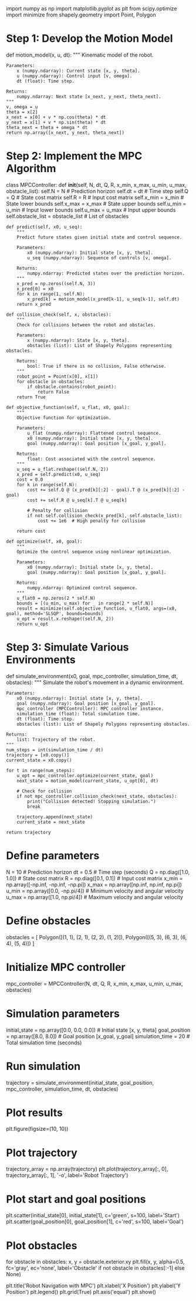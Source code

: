 import numpy as np
import matplotlib.pyplot as plt
from scipy.optimize import minimize
from shapely.geometry import Point, Polygon

# Step 1: Develop the Motion Model
def motion_model(x, u, dt):
    """
    Kinematic model of the robot.
    
    Parameters:
        x (numpy.ndarray): Current state [x, y, theta].
        u (numpy.ndarray): Control input [v, omega].
        dt (float): Time step.
    
    Returns:
        numpy.ndarray: Next state [x_next, y_next, theta_next].
    """
    v, omega = u
    theta = x[2]
    x_next = x[0] + v * np.cos(theta) * dt
    y_next = x[1] + v * np.sin(theta) * dt
    theta_next = theta + omega * dt
    return np.array([x_next, y_next, theta_next])

# Step 2: Implement the MPC Algorithm
class MPCController:
    def __init__(self, N, dt, Q, R, x_min, x_max, u_min, u_max, obstacle_list):
        self.N = N  # Prediction horizon
        self.dt = dt  # Time step
        self.Q = Q  # State cost matrix
        self.R = R  # Input cost matrix
        self.x_min = x_min  # State lower bounds
        self.x_max = x_max  # State upper bounds
        self.u_min = u_min  # Input lower bounds
        self.u_max = u_max  # Input upper bounds
        self.obstacle_list = obstacle_list  # List of obstacles

    def predict(self, x0, u_seq):
        """
        Predict future states given initial state and control sequence.
        
        Parameters:
            x0 (numpy.ndarray): Initial state [x, y, theta].
            u_seq (numpy.ndarray): Sequence of controls [v, omega].
        
        Returns:
            numpy.ndarray: Predicted states over the prediction horizon.
        """
        x_pred = np.zeros((self.N, 3))
        x_pred[0] = x0
        for k in range(1, self.N):
            x_pred[k] = motion_model(x_pred[k-1], u_seq[k-1], self.dt)
        return x_pred

    def collision_check(self, x, obstacles):
        """
        Check for collisions between the robot and obstacles.
        
        Parameters:
            x (numpy.ndarray): State [x, y, theta].
            obstacles (list): List of Shapely Polygons representing obstacles.
        
        Returns:
            bool: True if there is no collision, False otherwise.
        """
        robot_point = Point(x[0], x[1])
        for obstacle in obstacles:
            if obstacle.contains(robot_point):
                return False
        return True

    def objective_function(self, u_flat, x0, goal):
        """
        Objective function for optimization.
        
        Parameters:
            u_flat (numpy.ndarray): Flattened control sequence.
            x0 (numpy.ndarray): Initial state [x, y, theta].
            goal (numpy.ndarray): Goal position [x_goal, y_goal].
        
        Returns:
            float: Cost associated with the control sequence.
        """
        u_seq = u_flat.reshape((self.N, 2))
        x_pred = self.predict(x0, u_seq)
        cost = 0.0
        for k in range(self.N):
            cost += self.Q @ (x_pred[k][:2] - goal).T @ (x_pred[k][:2] - goal)
            cost += self.R @ u_seq[k].T @ u_seq[k]
            
            # Penalty for collision
            if not self.collision_check(x_pred[k], self.obstacle_list):
                cost += 1e6  # High penalty for collision
        
        return cost

    def optimize(self, x0, goal):
        """
        Optimize the control sequence using nonlinear optimization.
        
        Parameters:
            x0 (numpy.ndarray): Initial state [x, y, theta].
            goal (numpy.ndarray): Goal position [x_goal, y_goal].
        
        Returns:
            numpy.ndarray: Optimized control sequence.
        """
        u_flat0 = np.zeros(2 * self.N)
        bounds = [(u_min, u_max) for _ in range(2 * self.N)]
        result = minimize(self.objective_function, u_flat0, args=(x0, goal), method='SLSQP', bounds=bounds)
        u_opt = result.x.reshape((self.N, 2))
        return u_opt

# Step 3: Simulate Various Environments
def simulate_environment(x0, goal, mpc_controller, simulation_time, dt, obstacles):
    """
    Simulate the robot's movement in a dynamic environment.
    
    Parameters:
        x0 (numpy.ndarray): Initial state [x, y, theta].
        goal (numpy.ndarray): Goal position [x_goal, y_goal].
        mpc_controller (MPCController): MPC controller instance.
        simulation_time (float): Total simulation time.
        dt (float): Time step.
        obstacles (list): List of Shapely Polygons representing obstacles.
    
    Returns:
        list: Trajectory of the robot.
    """
    num_steps = int(simulation_time / dt)
    trajectory = [x0.copy()]
    current_state = x0.copy()

    for t in range(num_steps):
        u_opt = mpc_controller.optimize(current_state, goal)
        next_state = motion_model(current_state, u_opt[0], dt)
        
        # Check for collision
        if not mpc_controller.collision_check(next_state, obstacles):
            print("Collision detected! Stopping simulation.")
            break
        
        trajectory.append(next_state)
        current_state = next_state
    
    return trajectory

# Define parameters
N = 10  # Prediction horizon
dt = 0.5  # Time step (seconds)
Q = np.diag([1.0, 1.0])  # State cost matrix
R = np.diag([0.1, 0.1])  # Input cost matrix
x_min = np.array([-np.inf, -np.inf, -np.pi])
x_max = np.array([np.inf, np.inf, np.pi])
u_min = np.array([0.0, -np.pi/4])  # Minimum velocity and angular velocity
u_max = np.array([1.0, np.pi/4])   # Maximum velocity and angular velocity

# Define obstacles
obstacles = [
    Polygon([(1, 1), (2, 1), (2, 2), (1, 2)]),
    Polygon([(5, 3), (6, 3), (6, 4), (5, 4)])
]

# Initialize MPC controller
mpc_controller = MPCController(N, dt, Q, R, x_min, x_max, u_min, u_max, obstacles)

# Simulation parameters
initial_state = np.array([0.0, 0.0, 0.0])  # Initial state [x, y, theta]
goal_position = np.array([8.0, 8.0])         # Goal position [x_goal, y_goal]
simulation_time = 20                         # Total simulation time (seconds)

# Run simulation
trajectory = simulate_environment(initial_state, goal_position, mpc_controller, simulation_time, dt, obstacles)

# Plot results
plt.figure(figsize=(10, 10))

# Plot trajectory
trajectory_array = np.array(trajectory)
plt.plot(trajectory_array[:, 0], trajectory_array[:, 1], '-o', label='Robot Trajectory')

# Plot start and goal positions
plt.scatter(initial_state[0], initial_state[1], c='green', s=100, label='Start')
plt.scatter(goal_position[0], goal_position[1], c='red', s=100, label='Goal')

# Plot obstacles
for obstacle in obstacles:
    x, y = obstacle.exterior.xy
    plt.fill(x, y, alpha=0.5, fc='gray', ec='none', label='Obstacle' if not obstacle in obstacles[:-1] else None)

plt.title('Robot Navigation with MPC')
plt.xlabel('X Position')
plt.ylabel('Y Position')
plt.legend()
plt.grid(True)
plt.axis('equal')
plt.show()



